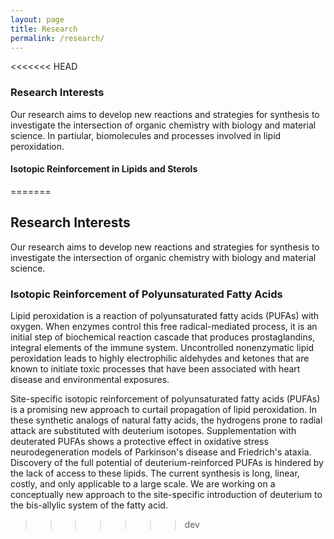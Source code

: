 ```yaml
---
layout: page
title: Research
permalink: /research/
---
```


<<<<<<< HEAD
### Research Interests

Our research aims to develop new reactions and strategies for synthesis to investigate the intersection of organic chemistry with biology and material science. In partiular, biomolecules and processes involved in lipid peroxidation.

#### Isotopic Reinforcement in Lipids and Sterols
=======
## Research Interests

Our research aims to develop new reactions and strategies for synthesis to investigate the intersection of organic chemistry with biology and material science. 

### Isotopic Reinforcement of Polyunsaturated Fatty Acids

Lipid peroxidation is a reaction of polyunsaturated fatty acids (PUFAs) with oxygen. When enzymes control this free radical-mediated process, it is an initial step of biochemical reaction cascade that produces prostaglandins, integral elements of the immune system. Uncontrolled nonenzymatic lipid peroxidation leads to highly electrophilic aldehydes and ketones that are known to initiate toxic processes that have been associated with heart disease and environmental exposures. 

Site-specific isotopic reinforcement of polyunsaturated fatty acids (PUFAs) is a promising new approach to curtail propagation of lipid peroxidation. In these synthetic analogs of natural fatty acids, the hydrogens prone to radial attack are substituted with deuterium isotopes. Supplementation with deuterated PUFAs shows a protective effect in oxidative stress neurodegeneration models of Parkinson's disease and Friedrich's ataxia. Discovery of the full potential of deuterium-reinforced PUFAs is hindered by the lack of access to these lipids. The current synthesis is long, linear, costly, and only applicable to a large scale. We are working on a conceptually new approach to the site-specific introduction of deuterium to the bis-allylic system of the fatty acid.

<!-- ### Kinetic Isotope Effect in Peroxidation Reactions -->
>>>>>>> dev
